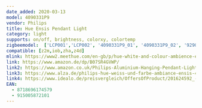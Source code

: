 ```yaml
---
date_added: 2020-03-13
model: 4090331P9
vendor: Philips
title: Hue Ensis Pendant Light
category: light
supports: on/off, brightness, colorxy, colortemp
zigbeemodel:  ['LCP001','LCP002', '4090331P9_01', '4090331P9_02', '929003053301_01', '929003053301_02']
compatible: [z2m,iob,zha,z4d]
mlink: https://www2.meethue.com/en-gb/p/hue-white-and-colour-ambience-ensis-pendant-light/4090331P9
link: https://www.amazon.de/dp/B07SR4GVWP/
link2: https://www.amazon.co.uk/Philips-Aluminium-Hanging-Pendant-Lights/dp/B07SR4GVWP/
link3: https://www.alza.de/philips-hue-weiss-und-farbe-ambiance-ensis-40903-31-p7-d5678376.htm
link4: https://www.idealo.de/preisvergleich/OffersOfProduct/201624592_-hue-white-color-ambience-ensis-philips.html
EAN: 
  - 8718696174579
  - 915005872101
---
```

